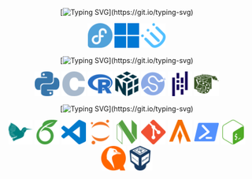 <div align="center">

[![Typing SVG](https://readme-typing-svg.demolab.com?font=Fira+Code&weight=900&pause=1000&color=FFA500&background=C041FF00&center=true&random=false&width=450&lines=Operating+Systems+%26+WM...)](https://git.io/typing-svg)

<p float="middle">
  <img src="https://github.com/camarman/camarman/blob/main/icons/fedora-color.svg" width="50" />
  <img src="https://github.com/camarman/camarman/blob/main/icons/windows11-color.svg" width="50" />
  <img src="https://github.com/camarman/camarman/blob/main/icons/i3-color.svg" width="50" />
</p>

[![Typing SVG](https://readme-typing-svg.demolab.com?font=Fira+Code&weight=900&pause=1000&color=FFA500&background=C041FF00&center=true&random=false&width=450&lines=Programming+Languages+%26+Packages...)](https://git.io/typing-svg)

<p float="middle">
  <img src="https://github.com/camarman/camarman/blob/main/icons/python-color.svg" width="50" />
  <img src="https://github.com/camarman/camarman/blob/main/icons/c-color.svg" width="50" />
  <img src="https://github.com/camarman/camarman/blob/main/icons/r-color.svg" width="50" />
  <img src="https://github.com/camarman/camarman/blob/main/icons/numpy-color.svg" width="50" /> 
  <img src="https://github.com/camarman/camarman/blob/main/icons/scipy-color.svg" width="50" />
  <img src="https://github.com/camarman/camarman/blob/main/icons/pandas-color.svg" width="50" />
  <img src="https://github.com/camarman/camarman/blob/main/icons/sympy-color.svg" width="50" />
</p>

[![Typing SVG](https://readme-typing-svg.demolab.com?font=Fira+Code&weight=900&pause=1000&color=FFA500&background=C041FF00&center=true&random=false&width=450&lines=Tools...)](https://git.io/typing-svg)

<p float="middle">
  <img src="https://github.com/camarman/camarman/blob/main/icons/latex-color.svg" width="50" />
  <img src="https://github.com/camarman/camarman/blob/main/icons/overleaf-color.svg" width="50" />
  <img src="https://github.com/camarman/camarman/blob/main/icons/visualstudiocode-color.svg" width="50" />
  <img src="https://github.com/camarman/camarman/blob/main/icons/jupyter-color.svg" width="50" />
  <img src="https://github.com/camarman/camarman/blob/main/icons/neovim-color.svg" width="50" />
  <img src="https://github.com/camarman/camarman/blob/main/icons/git-color.svg" width="50" />
  <img src="https://github.com/camarman/camarman/blob/main/icons/alacritty-color.svg" width="50" />
  <img src="https://github.com/camarman/camarman/blob/main/icons/powershell-color.svg" width="50" />
  <img src="https://github.com/camarman/camarman/blob/main/icons/gnubash-color.svg" width="50" />
  <img src="https://github.com/camarman/camarman/blob/main/icons/qemu-color.svg" width="50" />
  <img src="https://github.com/camarman/camarman/blob/main/icons/virtualbox-color.svg" width="50" />
</p>
</div>
